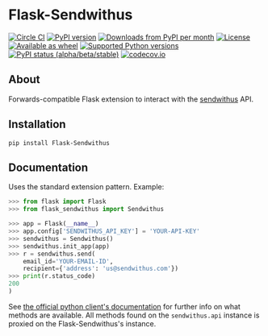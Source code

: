 # Flask-Sendwithus

[![Circle CI](https://circleci.com/gh/jmagnusson/flask-sendwithus.svg?style=shield&circle-token=56ac6919ffb79a741dcfab873f26d281c17ae23d)](https://circleci.com/gh/jmagnusson/flask-sendwithus/tree/master)
[![PyPI version](https://img.shields.io/pypi/v/Flask-Sendwithus.svg)](https://pypi.python.org/pypi/Flask-Sendwithus/)
[![Downloads from PyPI per month](https://img.shields.io/pypi/dm/Flask-Sendwithus.svg)](https://pypi.python.org/pypi/Flask-Sendwithus/)
[![License](https://img.shields.io/pypi/l/Flask-Sendwithus.svg)](https://pypi.python.org/pypi/Flask-Sendwithus/)
[![Available as wheel](https://img.shields.io/pypi/wheel/Flask-Sendwithus.svg)](https://pypi.python.org/pypi/Flask-Sendwithus/)
[![Supported Python versions](https://img.shields.io/pypi/pyversions/Flask-Sendwithus.svg)](https://pypi.python.org/pypi/Flask-Sendwithus/)
[![PyPI status (alpha/beta/stable)](https://img.shields.io/pypi/status/Flask-Sendwithus.svg)](https://pypi.python.org/pypi/Flask-Sendwithus/)
[![codecov.io](http://codecov.io/github/jmagnusson/flask-sendwithus/coverage.svg?branch=master)](http://codecov.io/github/jmagnusson/flask-sendwithus?branch=master)


## About

Forwards-compatible Flask extension to interact with the [sendwithus](https://www.sendwithus.com/) API.

## Installation

    pip install Flask-Sendwithus

## Documentation

Uses the standard extension pattern. Example:

```python
>>> from flask import Flask
>>> from flask_sendwithus import Sendwithus

>>> app = Flask(__name__)
>>> app.config['SENDWITHUS_API_KEY'] = 'YOUR-API-KEY'
>>> sendwithus = Sendwithus()
>>> sendwithus.init_app(app)
>>> r = sendwithus.send(
    email_id='YOUR-EMAIL-ID',
    recipient={'address': 'us@sendwithus.com'})
>>> print(r.status_code)
200
)
```

See [the official python client's documentation](https://github.com/sendwithus/sendwithus_python) for further info on what methods are available. All methods found on the `sendwithus.api` instance is proxied on the Flask-Sendwithus's instance.
